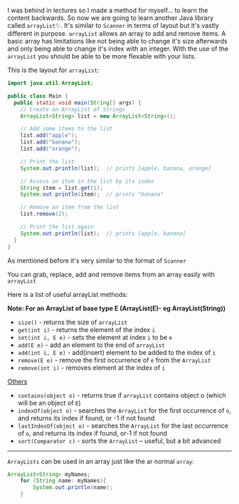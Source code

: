 I was behind in lectures so I made a method for myself... to learn the content backwards. So now we are going to learn another Java library called `arrayList`✨. It's similar to `Scanner` in terms of layout but it's vastly different in purpose. `arrayList` allows an array to add and remove items. A basic array has limitations like not being able to change it's size afterwards and only being able to change it's index with an integer. With the use of the `arrayList` you should be able to be more flexable with your lists.

This is the layout for `arrayList`:

```JAVA
import java.util.ArrayList;

public class Main {
  public static void main(String[] args) {
    // Create an ArrayList of Strings
    ArrayList<String> list = new ArrayList<String>();

    // Add some items to the list
    list.add("apple");
    list.add("banana");
    list.add("orange");

    // Print the list
    System.out.println(list);  // prints [apple, banana, orange]

    // Access an item in the list by its index
    String item = list.get(1);
    System.out.println(item);  // prints "banana"

    // Remove an item from the list
    list.remove(2);

    // Print the list again
    System.out.println(list);  // prints [apple, banana]
  }
}
```

As mentioned before it's very similar to the format of `Scanner`

You can grab, replace, add and remove items from an array easily with `arrayList`

Here is a list of useful arrayList methods:

<b>Note: For an ArrayList of base type E (ArrayList(E)- eg ArrayList(String))</b>

- `size()` - returns the size of `arrayList`
- `get(int i)` - returns the element of the index `i`
- `set(int i, E e)` - sets the element at index `i` to be `e`
- `add(E e)` - add an element to the end of `arrayList`
- `add(int i, E e)` - add(insert) element to be added to the index of `i`
- `remove(E e)` - remove the first occurrence of `e` from the `ArrayList`
- `remove(int i)` - removes element at the index of `i`

<u>Others</u>

- `contains(object o)` - returns true if `arrayList` contains object o (which will be an object of `E`)
- `indexOf(object o)` - searches the `ArrayList` for the first occurrence of `o`, and returns its index if found, or -1 if not found
- `lastIndexOf(object o)` - searches the `ArrayList` for the last occurrence of `o`, and returns its index if found, or-1 if not found
- `sort(Comparator c)` - sorts the `ArrayList` – useful, but a bit advanced

---

`ArrayLists` can be used in an array just like the ar normal `array`:

```java
ArrayList<String> myNames;
    for (String name: myNames){
        System.out.println(name);
    }
```
